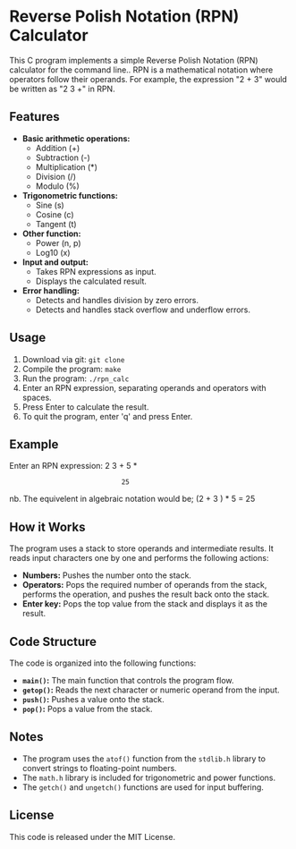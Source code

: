 # Reverse Polish Notation (RPN) Calculator

This C program implements a simple Reverse Polish Notation (RPN) calculator for the command line.. RPN is a mathematical notation where operators follow their operands. For example, the expression "2 + 3" would be written as "2 3 +" in RPN.

## Features

* **Basic arithmetic operations:**
    * Addition (+)
    * Subtraction (-)
    * Multiplication (*)
    * Division (/)
    * Modulo (%)
* **Trigonometric functions:**
    * Sine (s)
    * Cosine (c)
    * Tangent (t)
* **Other function:**
    * Power (n, p)
    * Log10 (x)
* **Input and output:**
    * Takes RPN expressions as input.
    * Displays the calculated result.
* **Error handling:**
    * Detects and handles division by zero errors.
    * Detects and handles stack overflow and underflow errors.

## Usage

1. Download via git: `git clone `
2. Compile the program: `make`
3. Run the program: `./rpn_calc`
4. Enter an RPN expression, separating operands and operators with spaces.
5. Press Enter to calculate the result.
6. To quit the program, enter 'q' and press Enter.

## Example
Enter an RPN expression: 2 3 + 5 *

                                25
                                
nb. The equivelent in algebraic notation would be; (2 + 3 ) * 5 = 25                            

## How it Works

The program uses a stack to store operands and intermediate results. It reads input characters one by one and performs the following actions:

* **Numbers:** Pushes the number onto the stack.
* **Operators:** Pops the required number of operands from the stack, performs the operation, and pushes the result back onto the stack.
* **Enter key:** Pops the top value from the stack and displays it as the result.

## Code Structure

The code is organized into the following functions:

* **`main()`:** The main function that controls the program flow.
* **`getop()`:** Reads the next character or numeric operand from the input.
* **`push()`:** Pushes a value onto the stack.
* **`pop()`:** Pops a value from the stack.

## Notes

* The program uses the `atof()` function from the `stdlib.h` library to convert strings to floating-point numbers.
* The `math.h` library is included for trigonometric and power functions.
* The `getch()` and `ungetch()` functions are used for input buffering.

## License

This code is released under the MIT License.
